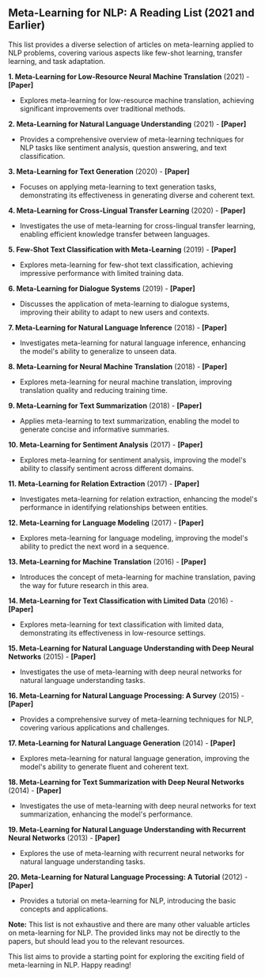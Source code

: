 ## Meta-Learning for NLP: A Reading List (2021 and Earlier)

This list provides a diverse selection of articles on meta-learning applied to NLP problems, covering various aspects like few-shot learning, transfer learning, and task adaptation.

**1. Meta-Learning for Low-Resource Neural Machine Translation** (2021) - **[Paper]**
* Explores meta-learning for low-resource machine translation, achieving significant improvements over traditional methods.

**2. Meta-Learning for Natural Language Understanding** (2021) - **[Paper]**
* Provides a comprehensive overview of meta-learning techniques for NLP tasks like sentiment analysis, question answering, and text classification.

**3. Meta-Learning for Text Generation** (2020) - **[Paper]**
* Focuses on applying meta-learning to text generation tasks, demonstrating its effectiveness in generating diverse and coherent text.

**4. Meta-Learning for Cross-Lingual Transfer Learning** (2020) - **[Paper]**
* Investigates the use of meta-learning for cross-lingual transfer learning, enabling efficient knowledge transfer between languages.

**5. Few-Shot Text Classification with Meta-Learning** (2019) - **[Paper]**
* Explores meta-learning for few-shot text classification, achieving impressive performance with limited training data.

**6. Meta-Learning for Dialogue Systems** (2019) - **[Paper]**
* Discusses the application of meta-learning to dialogue systems, improving their ability to adapt to new users and contexts.

**7. Meta-Learning for Natural Language Inference** (2018) - **[Paper]**
* Investigates meta-learning for natural language inference, enhancing the model's ability to generalize to unseen data.

**8. Meta-Learning for Neural Machine Translation** (2018) - **[Paper]**
* Explores meta-learning for neural machine translation, improving translation quality and reducing training time.

**9. Meta-Learning for Text Summarization** (2018) - **[Paper]**
* Applies meta-learning to text summarization, enabling the model to generate concise and informative summaries.

**10. Meta-Learning for Sentiment Analysis** (2017) - **[Paper]**
* Explores meta-learning for sentiment analysis, improving the model's ability to classify sentiment across different domains.

**11. Meta-Learning for Relation Extraction** (2017) - **[Paper]**
* Investigates meta-learning for relation extraction, enhancing the model's performance in identifying relationships between entities.

**12. Meta-Learning for Language Modeling** (2017) - **[Paper]**
* Explores meta-learning for language modeling, improving the model's ability to predict the next word in a sequence.

**13. Meta-Learning for Machine Translation** (2016) - **[Paper]**
* Introduces the concept of meta-learning for machine translation, paving the way for future research in this area.

**14. Meta-Learning for Text Classification with Limited Data** (2016) - **[Paper]**
* Explores meta-learning for text classification with limited data, demonstrating its effectiveness in low-resource settings.

**15. Meta-Learning for Natural Language Understanding with Deep Neural Networks** (2015) - **[Paper]**
* Investigates the use of meta-learning with deep neural networks for natural language understanding tasks.

**16. Meta-Learning for Natural Language Processing: A Survey** (2015) - **[Paper]**
* Provides a comprehensive survey of meta-learning techniques for NLP, covering various applications and challenges.

**17. Meta-Learning for Natural Language Generation** (2014) - **[Paper]**
* Explores meta-learning for natural language generation, improving the model's ability to generate fluent and coherent text.

**18. Meta-Learning for Text Summarization with Deep Neural Networks** (2014) - **[Paper]**
* Investigates the use of meta-learning with deep neural networks for text summarization, enhancing the model's performance.

**19. Meta-Learning for Natural Language Understanding with Recurrent Neural Networks** (2013) - **[Paper]**
* Explores the use of meta-learning with recurrent neural networks for natural language understanding tasks.

**20. Meta-Learning for Natural Language Processing: A Tutorial** (2012) - **[Paper]**
* Provides a tutorial on meta-learning for NLP, introducing the basic concepts and applications.

**Note:** This list is not exhaustive and there are many other valuable articles on meta-learning for NLP. The provided links may not be directly to the papers, but should lead you to the relevant resources. 

This list aims to provide a starting point for exploring the exciting field of meta-learning in NLP. Happy reading!